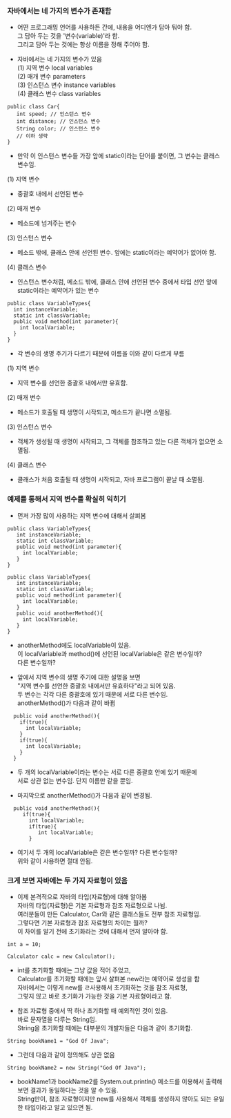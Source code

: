 

### 자바에서는 네 가지의 변수가 존재함  


- 어떤 프로그래밍 언어를 사용하든 간에, 내용을 어디엔가 담아 둬야 함.  
  그 담아 두는 것을 '변수(variable)'라 함.  
  그리고 담아 두는 것에는 항상 이름을 정해 주어야 함.  
  
 
- 자바에서는 네 가지의 변수가 있음  
  (1) 지역 변수 local variables  
  (2) 매개 변수 parameters  
  (3) 인스턴스 변수 instance variables  
  (4) 클래스 변수 class variables  
  
  
```
public class Car{
   int speed; // 인스턴스 변수
   int distance; // 인스턴스 변수
   String color; // 인스턴스 변수
   // 이하 생략
}
```

- 만약 이 인스턴스 변수들 가장 앞에 static이라는 단어를 붙이면, 그 변수는 클래스 변수임.  

(1) 지역 변수
- 중괄호 내에서 선언된 변수  

(2) 매개 변수  
- 메소드에 넘겨주는 변수  

(3) 인스턴스 변수  
- 메소드 밖에, 클래스 안에 선언된 변수. 앞에는 static이라는 예약어가 없어야 함.  

(4) 클래스 변수  
- 인스턴스 변수처럼, 메소드 밖에, 클래스 안에 선언된 변수 중에서 타입 선언 앞에 static이라는 예약어가 있는 변수  


```
public class VariableTypes{
  int instanceVariable;
  static int classVariable;
  public void method(int parameter){
    int localVariable;
  }
}
```

- 각 변수의 생명 주기가 다르기 때문에 이름을 이와 같이 다르게 부름  

(1) 지역 변수  
- 지역 변수를 선언한 중괄호 내에서만 유효함.  

(2) 매개 변수  
- 메소드가 호출될 때 생명이 시작되고, 메소드가 끝나면 소멸됨.  

(3) 인스턴스 변수  
- 객체가 생성될 때 생명이 시작되고, 그 객체를 참조하고 있는 다른 객체가 없으면 소멸됨.
  
(4) 클래스 변수  
- 클래스가 처음 호출될 때 생명이 시작되고, 자바 프로그램이 끝날 때 소멸됨.  


### 예제를 통해서 지역 변수를 확실히 익히기

- 먼저 가장 많이 사용하는 지역 변수에 대해서 살펴봄  

```
public class VariableTypes{
   int instanceVariable;
   static int classVariable;
   public void method(int parameter){
     int localVariable;
   }
}
```

```
public class VariableTypes{
   int instanceVariable;
   static int classVariable;
   public void method(int parameter){
     int localVariable;
   }
   public void anotherMethod(){
     int localVariable;
   }
}
```

- anotherMethod에도 localVariable이 있음.  
  이 localVariable과 method()에 선언된 localVariable은 같은 변수일까?  
  다른 변수일까?  
  
- 앞에서 지역 변수의 생명 주기에 대한 설명을 보면  
  "지역 변수를 선언한 중괄호 내에서만 유효하다"라고 되어 있음.  
  두 변수는 각각 다른 중괄호에 있기 때문에 서로 다른 변수임.  
  anotherMethod()가 다음과 같이 바뀜  
  
```
  public void anotherMethod(){
    if(true){
      int localVariable;
    }
    if(true){
      int localVariable;
    }
  }
```

- 두 개의 localVariable이라는 변수는 서로 다른 중괄호 안에 있기 때문에  
  서로 상관 없는 변수임. 단지 이름만 같을 뿐임.  
  

- 마지막으로 anotherMethod()가 다음과 같이 변경됨.  

```
  public void anotherMethod(){
     if(true){
       int localVariable;
       if(true){
          int localVariable;
       }    
```

- 여기서 두 개의 localVariable은 같은 변수일까? 다른 변수일까?  
  위와 같이 사용하면 절대 안됨.  
  
  

### 크게 보면 자바에는 두 가지 자료형이 있음  

- 이제 본격적으로 자바의 타입(자료형)에 대해 알아봄  
  자바의 타입(자료형)은 기본 자료형과 참조 자료형으로 나뉨.  
  여러분들이 만든 Calculator, Car와 같은 클래스들도 전부 참조 자료형임.  
  그렇다면 기본 자료형과 참조 자료형의 차이는 뭘까?  
  이 차이를 알기 전에 초기화라는 것에 대해서 먼저 알아야 함.  
  
```
int a = 10;
```

```
Calculator calc = new Calculator();
```

- int를 초기화할 때에는 그냥 값을 적어 주었고,  
  Calculator를 초기화할 때에는 앞서 살펴본 new라는 예약어로 생성을 함  
  자바에서는 이렇게 new를 ㄹ사용해서 초기화하는 것을 참조 자료형,  
  그렇지 않고 바로 초기화가 가능한 것을 기본 자료형이라고 함.  
  
- 참조 자료형 중에서 딱 하나 초기화할 때 예외적인 것이 있음.  
  바로 문자열을 다루는 String임.  
  String을 초기화할 때에는 대부분의 개발자들은 다음과 같이 초기화함.  

```
String bookName1 = "God Of Java";
```

- 그런데 다음과 같이 정의해도 상관 없음 

```
String bookName2 = new String("God Of Java");
```

- bookName1과 bookName2를 System.out.println() 메소드를 이용해서 출력해 보면 결과가 동일하다는 것을 알 수 있음.  
  String만이, 참조 자료형이지만 new를 사용해서 객체를 생성하지 않아도 되는 유일한 타입이라고 알고 있으면 됨.  




  
  







